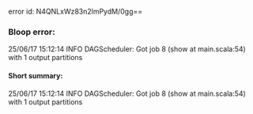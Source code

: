 error id: N4QNLxWz83n2lmPydM/0gg==
### Bloop error:

25/06/17 15:12:14 INFO DAGScheduler: Got job 8 (show at main.scala:54) with 1 output partitions
#### Short summary: 

25/06/17 15:12:14 INFO DAGScheduler: Got job 8 (show at main.scala:54) with 1 output partitions